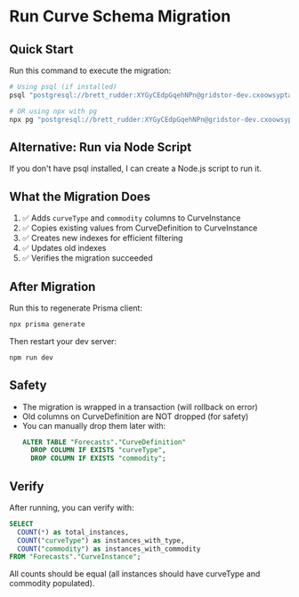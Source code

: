 # Run Curve Schema Migration

## Quick Start

Run this command to execute the migration:

```powershell
# Using psql (if installed)
psql "postgresql://brett_rudder:XYGyCEdpGqehNPn@gridstor-dev.cxoowsyptaww.us-east-2.rds.amazonaws.com:5432/analytics_workspace?schema=Forecasts&sslmode=require" -f scripts/run-curve-migration.sql

# OR using npx with pg
npx pg "postgresql://brett_rudder:XYGyCEdpGqehNPn@gridstor-dev.cxoowsyptaww.us-east-2.rds.amazonaws.com:5432/analytics_workspace?schema=Forecasts&sslmode=require" -f scripts/run-curve-migration.sql
```

## Alternative: Run via Node Script

If you don't have psql installed, I can create a Node.js script to run it.

## What the Migration Does

1. ✅ Adds `curveType` and `commodity` columns to CurveInstance
2. ✅ Copies existing values from CurveDefinition to CurveInstance
3. ✅ Creates new indexes for efficient filtering
4. ✅ Updates old indexes
5. ✅ Verifies the migration succeeded

## After Migration

Run this to regenerate Prisma client:
```bash
npx prisma generate
```

Then restart your dev server:
```bash
npm run dev
```

## Safety

- The migration is wrapped in a transaction (will rollback on error)
- Old columns on CurveDefinition are NOT dropped (for safety)
- You can manually drop them later with:
  ```sql
  ALTER TABLE "Forecasts"."CurveDefinition" 
    DROP COLUMN IF EXISTS "curveType",
    DROP COLUMN IF EXISTS "commodity";
  ```

## Verify

After running, you can verify with:
```sql
SELECT 
  COUNT(*) as total_instances,
  COUNT("curveType") as instances_with_type,
  COUNT("commodity") as instances_with_commodity
FROM "Forecasts"."CurveInstance";
```

All counts should be equal (all instances should have curveType and commodity populated).

